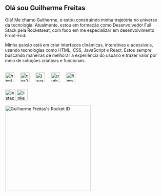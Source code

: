 <h2 align="left">Olá sou Guilherme Freitas </h2>

Olá! Me chamo Guilherme, e estou construindo minha trajetória no universo da tecnologia. Atualmente, estou em formação como Desenvolvedor Full Stack pela Rocketseat, com foco em me especializar em desenvolvimento Front-End.

Minha paixão está em criar interfaces dinâmicas, interativas e acessíveis, usando tecnologias como HTML, CSS, JavaScript e React. Estou sempre buscando maneiras de melhorar a experiência do usuário e trazer valor por meio de soluções criativas e funcionais.

<br>

<div align="left">
  <img src="https://cdn.jsdelivr.net/gh/devicons/devicon/icons/html5/html5-original.svg" height="30" alt="html5 logo"  />
  <img width="12" />
  <img src="https://cdn.jsdelivr.net/gh/devicons/devicon/icons/css3/css3-original.svg" height="30" alt="css3 logo"  />
  <img width="12" />
  <img src="https://cdn.jsdelivr.net/gh/devicons/devicon/icons/javascript/javascript-original.svg" height="30" alt="javascript logo"  />
  <img width="12" />
  <img src="https://cdn.jsdelivr.net/gh/devicons/devicon/icons/python/python-original.svg" height="30" alt="python logo"  />
  <img width="12" />
  <img src="https://cdn.jsdelivr.net/gh/devicons/devicon/icons/figma/figma-original.svg" height="30" alt="figma logo"  />
</div>

###

<div align="left">
  <a href="https://www.instagram.com/guilhermesfreitass/" target="_blank">
    <img src="https://img.shields.io/static/v1?message=Instagram&logo=instagram&label=&color=E4405F&logoColor=white&labelColor=&style=for-the-badge" height="35" alt="instagram logo"  />
  </a>
  
  <a href="https://www.linkedin.com/in/guilherme-silva-freitasea/" target="_blank">
    <img src="https://img.shields.io/static/v1?message=LinkedIn&logo=linkedin&label=&color=0077B5&logoColor=white&labelColor=&style=for-the-badge" height="35" alt="linkedin logo"  />
  </a>
</div>

<a href="https://app.rocketseat.com.br/me/guilhermesfreitas"><img src="https://app.rocketseat.com.br/api/rocketid/share?slug=guilhermesfreitas&type=card" width="280" alt="Guilherme Freitas's Rocket ID"/></a>


###
